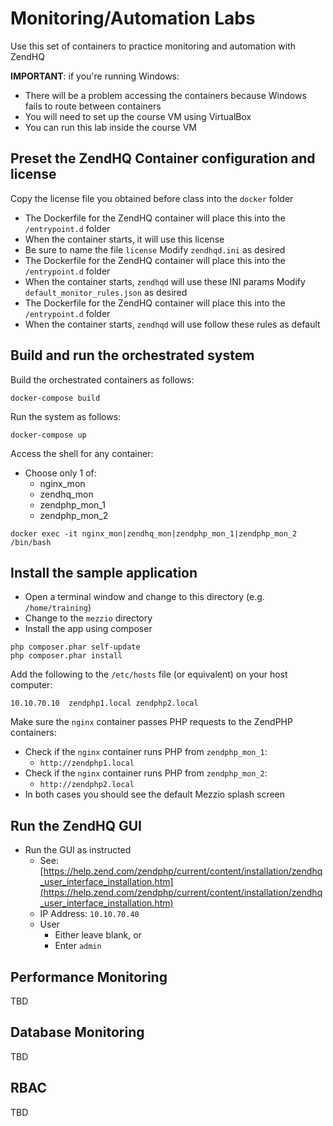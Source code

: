 # Monitoring/Automation Labs

Use this set of containers to practice monitoring and automation with ZendHQ

**IMPORTANT**: if you're running Windows:
* There will be a problem accessing the containers because Windows fails to route between containers
* You will need to set up the course VM using VirtualBox
* You can run this lab inside the course VM

## Preset the ZendHQ Container configuration and license
Copy the license file you obtained before class into the `docker` folder
* The Dockerfile for the ZendHQ container will place this into the `/entrypoint.d` folder
* When the container starts, it will use this license
* Be sure to name the file `license`
Modify `zendhqd.ini` as desired
* The Dockerfile for the ZendHQ container will place this into the `/entrypoint.d` folder
* When the container starts, `zendhqd` will use these INI params
Modify `default_monitor_rules.json` as desired
* The Dockerfile for the ZendHQ container will place this into the `/entrypoint.d` folder
* When the container starts, `zendhqd` will use follow these rules as default


## Build and run the orchestrated system
Build the orchestrated containers as follows:
```
docker-compose build
```
Run the system as follows:
```
docker-compose up
```
Access the shell for any container:
* Choose only 1 of:
  * nginx_mon
  * zendhq_mon
  * zendphp_mon_1
  * zendphp_mon_2
```
docker exec -it nginx_mon|zendhq_mon|zendphp_mon_1|zendphp_mon_2 /bin/bash
```
## Install the sample application
* Open a terminal window and change to this directory (e.g. `/home/training`)
* Change to the `mezzio` directory
* Install the app using composer
```
php composer.phar self-update
php composer.phar install
```
Add the following to the `/etc/hosts` file (or equivalent) on your host computer:
```
10.10.70.10  zendphp1.local zendphp2.local
```
Make sure the `nginx` container passes PHP requests to the ZendPHP containers:
* Check if the `nginx` container runs PHP from `zendphp_mon_1`:
  * `http://zendphp1.local`
* Check if the `nginx` container runs PHP from `zendphp_mon_2`:
  * `http://zendphp2.local`
* In both cases you should see the default Mezzio splash screen

## Run the ZendHQ GUI
* Run the GUI as instructed
  * See: [https://help.zend.com/zendphp/current/content/installation/zendhq_user_interface_installation.htm](https://help.zend.com/zendphp/current/content/installation/zendhq_user_interface_installation.htm)
  * IP Address: `10.10.70.40`
  * User
    * Either leave blank, or
    * Enter `admin`

## Performance Monitoring
TBD

## Database Monitoring
TBD

## RBAC
TBD

